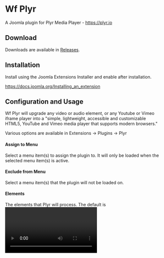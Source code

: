 # Wf Plyr
A Joomla plugin for Plyr Media Player - https://plyr.io

## Download
Downloads are available in [Releases](https://github.com/widgetfactory/wf-plyr/releases/).

## Installation
Install using the Joomla Extensions Installer and enable after installation.

https://docs.joomla.org/Installing_an_extension

## Configuration and Usage
Wf Plyr will upgrade any video or audio element, or any Youtube or Vimeo iframe player into a "simple, lightweight, accessible and customizable HTML5, YouTube and Vimeo media player that supports modern browsers."
  
Various options are available in Extensions -> Plugins -> Plyr

#### Assign to Menu
Select a menu item(s) to assign the plugin to. It will only be loaded when the selected menu item(s) is active.

#### Exclude from Menu
Select a menu item(s) that the plugin will not be loaded on.
  
#### Elements
The elements that Plyr will process. The default is <video>, <audio> and <iframe> (Youtube, Vimeo etc.)

#### Controls
The control options that will be shown in the Plyr UI.
  
#### Settings
The settings options that will be shown if the Settings control is enabled.
  
## Customization
Styling of the media player can be done via css. See https://github.com/sampotts/plyr#customizing-the-css  

## Bug Reports / Support / Issues
This plugin is in beta, so expect some probelms. Please use the Gitub Issue tracker to tell us about a any you've found.
